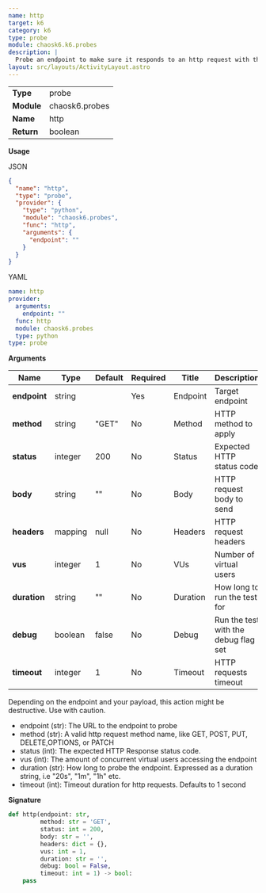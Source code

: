 ```yaml
---
name: http
target: k6
category: k6
type: probe
module: chaosk6.k6.probes
description: |
  Probe an endpoint to make sure it responds to an http request with the expected HTTP status code
layout: src/layouts/ActivityLayout.astro
---
```


|            |                |
| ---------- | -------------- |
| **Type**   | probe          |
| **Module** | chaosk6.probes |
| **Name**   | http           |
| **Return** | boolean        |

**Usage**

JSON

```json
{
  "name": "http",
  "type": "probe",
  "provider": {
    "type": "python",
    "module": "chaosk6.probes",
    "func": "http",
    "arguments": {
      "endpoint": ""
    }
  }
}
```

YAML

```yaml
name: http
provider:
  arguments:
    endpoint: ""
  func: http
  module: chaosk6.probes
  type: python
type: probe
```

**Arguments**

| Name         | Type    | Default | Required | Title    | Description                          |
| ------------ | ------- | ------- | -------- | -------- | ------------------------------------ |
| **endpoint** | string  |         | Yes      | Endpoint | Target endpoint                      |
| **method**   | string  | "GET"   | No       | Method   | HTTP method to apply                 |
| **status**   | integer | 200     | No       | Status   | Expected HTTP status code            |
| **body**     | string  | ""      | No       | Body     | HTTP request body to send            |
| **headers**  | mapping | null    | No       | Headers  | HTTP request headers                 |
| **vus**      | integer | 1       | No       | VUs      | Number of virtual users              |
| **duration** | string  | ""      | No       | Duration | How long to run the test for         |
| **debug**    | boolean | false   | No       | Debug    | Run the test with the debug flag set |
| **timeout**  | integer | 1       | No       | Timeout  | HTTP requests timeout                |

Depending on the endpoint and your payload, this action might be destructive. Use with caution.

- endpoint (str): The URL to the endpoint to probe
- method (str): A valid http request method name, like GET, POST, PUT, DELETE,OPTIONS, or PATCH
- status (int): The expected HTTP Response status code.
- vus (int): The amount of concurrent virtual users accessing the endpoint
- duration (str): How long to probe the endpoint. Expressed as a duration string, i.e "20s", "1m", "1h" etc.
- timeout (int): Timeout duration for http requests. Defaults to 1 second

**Signature**

```python
def http(endpoint: str,
         method: str = 'GET',
         status: int = 200,
         body: str = '',
         headers: dict = {},
         vus: int = 1,
         duration: str = '',
         debug: bool = False,
         timeout: int = 1) -> bool:
    pass
```
